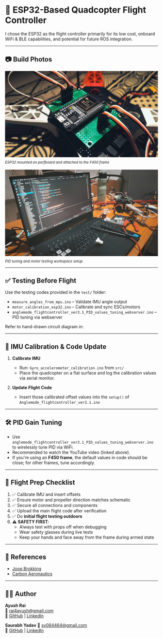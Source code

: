 
# 🚁 ESP32-Based Quadcopter Flight Controller

I chose the ESP32 as the flight controller primarily for its low cost, onboard WiFi & BLE capabilities, and potential for future ROS integration.

---
## 📷 Build Photos

<img src="Image/esp32_mounted.jpg" alt="ESP32 mounted on frame" width="600"/>
<br/>
<sub><i>ESP32 mounted on perfboard and attached to the F450 frame</i></sub>
<br/>
<br/>
<img src="Image/setup_with_laptop.jpg" alt="Drone on table with code on screen" width="600"/>
<br/>
<sub><i>PID tuning and motor testing workspace setup</i></sub>
<br/>

---

## ✅ Testing Before Flight

Use the testing codes provided in the `test/` folder:

- `measure_angles_from_mpu.ino` – Validate IMU angle output
- `motor_calibration_esp32.ino` – Calibrate and sync ESCs/motors
- `anglemode_flightcontroller_ver3.1_PID_values_tuning_webserver.ino` – PID tuning via webserver

Refer to hand-drawn circuit diagram in:

---

## 🧪 IMU Calibration & Code Update

1. **Calibrate IMU**
   - Run: `Gyro_accelerometer_calibration.ino` from `src/`
   - Place the quadcopter on a flat surface and log the calibration values via serial monitor.

2. **Update Flight Code**
   - Insert those calibrated offset values into the `setup()` of `Anglemode_flightcontroller_ver3.1.ino`

---

## 🛠️ PID Gain Tuning

- Use `anglemode_flightcontroller_ver3.1_PID_values_tuning_webserver.ino` to wirelessly tune PID via WiFi.
- Recommended to watch the YouTube video (linked above).
- If you're using an **F450 frame**, the default values in code should be close; for other frames, tune accordingly.

---

## 🚀 Flight Prep Checklist

1. ✅ Calibrate IMU and insert offsets
2. ✅ Ensure motor and propeller direction matches schematic
3. ✅ Secure all connections and components
4. ✅ Upload the main flight code after verification
5. ✅ Do **initial flight testing outdoors**
6. ⚠️ **SAFETY FIRST**:
   - Always test with props off when debugging
   - Wear safety glasses during live tests
   - Keep your hands and face away from the frame during armed state

---

## 📌 References

- [Joop Brokking](https://www.youtube.com/@Joop_Brokking)  
- [Carbon Aeronautics](https://youtube.com/@carbonaeronautics?si=-DZ1Sz5sgNruoJgR)

---

## 🧑‍💻 Author

**Ayush Rai**  
📧 [rai4ayush@gmail.com](mailto:rai4ayush@gmail.com)  
🔗 [GitHub](https://github.com/Ayush-31r) | [LinkedIn](https://linkedin.com/in/ayush-rai-v1)

**Saurabh Yadav**
📧 [sy084464@gmail.com](mailto:sy084464@gmail.com)  
🔗 [GitHub](https://gitHub.com/saurb-yadav) | [LinkedIn](http://www.linkedin.com/in/saurabh-yadav-3b1283256)


